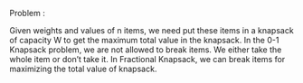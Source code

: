 Problem : 

Given weights and values of n items, we need put these items in a knapsack of capacity W to get the maximum total value in the knapsack. In the 0-1 Knapsack problem, we are not allowed to break items. We either take the whole item or don’t take it. In Fractional Knapsack, we can break items for maximizing the total value of knapsack.